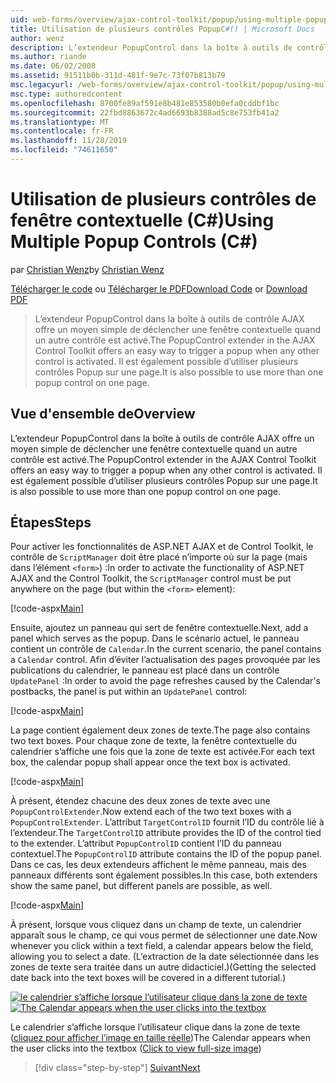 ```yaml
---
uid: web-forms/overview/ajax-control-toolkit/popup/using-multiple-popup-controls-cs
title: Utilisation de plusieurs contrôles PopupC#() | Microsoft Docs
author: wenz
description: L’extendeur PopupControl dans la boîte à outils de contrôle AJAX offre un moyen simple de déclencher une fenêtre contextuelle quand un autre contrôle est activé. Il est également possible d’utiliser m...
ms.author: riande
ms.date: 06/02/2008
ms.assetid: 91511b0b-311d-481f-9e7c-73f07b813b79
msc.legacyurl: /web-forms/overview/ajax-control-toolkit/popup/using-multiple-popup-controls-cs
msc.type: authoredcontent
ms.openlocfilehash: 8700fe89af591e8b481e853580b0efa0cddbf1bc
ms.sourcegitcommit: 22fbd8863672c4ad6693b8388ad5c8e753fb41a2
ms.translationtype: MT
ms.contentlocale: fr-FR
ms.lasthandoff: 11/28/2019
ms.locfileid: "74611650"
---
```

# <a name="using-multiple-popup-controls-c"></a><span data-ttu-id="b91a9-104">Utilisation de plusieurs contrôles de fenêtre contextuelle (C#)</span><span class="sxs-lookup"><span data-stu-id="b91a9-104">Using Multiple Popup Controls (C#)</span></span>

<span data-ttu-id="b91a9-105">par [Christian Wenz](https://github.com/wenz)</span><span class="sxs-lookup"><span data-stu-id="b91a9-105">by [Christian Wenz](https://github.com/wenz)</span></span>

<span data-ttu-id="b91a9-106">[Télécharger le code](https://download.microsoft.com/download/9/3/f/93f8daea-bebd-4821-833b-95205389c7d0/PopupControl1.cs.zip) ou [Télécharger le PDF](https://download.microsoft.com/download/2/d/c/2dc10e34-6983-41d4-9c08-f78f5387d32b/popupcontrol1CS.pdf)</span><span class="sxs-lookup"><span data-stu-id="b91a9-106">[Download Code](https://download.microsoft.com/download/9/3/f/93f8daea-bebd-4821-833b-95205389c7d0/PopupControl1.cs.zip) or [Download PDF](https://download.microsoft.com/download/2/d/c/2dc10e34-6983-41d4-9c08-f78f5387d32b/popupcontrol1CS.pdf)</span></span>

> <span data-ttu-id="b91a9-107">L’extendeur PopupControl dans la boîte à outils de contrôle AJAX offre un moyen simple de déclencher une fenêtre contextuelle quand un autre contrôle est activé.</span><span class="sxs-lookup"><span data-stu-id="b91a9-107">The PopupControl extender in the AJAX Control Toolkit offers an easy way to trigger a popup when any other control is activated.</span></span> <span data-ttu-id="b91a9-108">Il est également possible d’utiliser plusieurs contrôles Popup sur une page.</span><span class="sxs-lookup"><span data-stu-id="b91a9-108">It is also possible to use more than one popup control on one page.</span></span>

## <a name="overview"></a><span data-ttu-id="b91a9-109">Vue d'ensemble de</span><span class="sxs-lookup"><span data-stu-id="b91a9-109">Overview</span></span>

<span data-ttu-id="b91a9-110">L’extendeur PopupControl dans la boîte à outils de contrôle AJAX offre un moyen simple de déclencher une fenêtre contextuelle quand un autre contrôle est activé.</span><span class="sxs-lookup"><span data-stu-id="b91a9-110">The PopupControl extender in the AJAX Control Toolkit offers an easy way to trigger a popup when any other control is activated.</span></span> <span data-ttu-id="b91a9-111">Il est également possible d’utiliser plusieurs contrôles Popup sur une page.</span><span class="sxs-lookup"><span data-stu-id="b91a9-111">It is also possible to use more than one popup control on one page.</span></span>

## <a name="steps"></a><span data-ttu-id="b91a9-112">Étapes</span><span class="sxs-lookup"><span data-stu-id="b91a9-112">Steps</span></span>

<span data-ttu-id="b91a9-113">Pour activer les fonctionnalités de ASP.NET AJAX et de Control Toolkit, le contrôle de `ScriptManager` doit être placé n’importe où sur la page (mais dans l’élément `<form>`) :</span><span class="sxs-lookup"><span data-stu-id="b91a9-113">In order to activate the functionality of ASP.NET AJAX and the Control Toolkit, the `ScriptManager` control must be put anywhere on the page (but within the `<form>` element):</span></span>

[!code-aspx[Main](using-multiple-popup-controls-cs/samples/sample1.aspx)]

<span data-ttu-id="b91a9-114">Ensuite, ajoutez un panneau qui sert de fenêtre contextuelle.</span><span class="sxs-lookup"><span data-stu-id="b91a9-114">Next, add a panel which serves as the popup.</span></span> <span data-ttu-id="b91a9-115">Dans le scénario actuel, le panneau contient un contrôle de `Calendar`.</span><span class="sxs-lookup"><span data-stu-id="b91a9-115">In the current scenario, the panel contains a `Calendar` control.</span></span> <span data-ttu-id="b91a9-116">Afin d’éviter l’actualisation des pages provoquée par les publications du calendrier, le panneau est placé dans un contrôle `UpdatePanel` :</span><span class="sxs-lookup"><span data-stu-id="b91a9-116">In order to avoid the page refreshes caused by the Calendar's postbacks, the panel is put within an `UpdatePanel` control:</span></span>

[!code-aspx[Main](using-multiple-popup-controls-cs/samples/sample2.aspx)]

<span data-ttu-id="b91a9-117">La page contient également deux zones de texte.</span><span class="sxs-lookup"><span data-stu-id="b91a9-117">The page also contains two text boxes.</span></span> <span data-ttu-id="b91a9-118">Pour chaque zone de texte, la fenêtre contextuelle du calendrier s’affiche une fois que la zone de texte est activée.</span><span class="sxs-lookup"><span data-stu-id="b91a9-118">For each text box, the calendar popup shall appear once the text box is activated.</span></span>

[!code-aspx[Main](using-multiple-popup-controls-cs/samples/sample3.aspx)]

<span data-ttu-id="b91a9-119">À présent, étendez chacune des deux zones de texte avec une `PopupControlExtender`.</span><span class="sxs-lookup"><span data-stu-id="b91a9-119">Now extend each of the two text boxes with a `PopupControlExtender`.</span></span> <span data-ttu-id="b91a9-120">L’attribut `TargetControlID` fournit l’ID du contrôle lié à l’extendeur.</span><span class="sxs-lookup"><span data-stu-id="b91a9-120">The `TargetControlID` attribute provides the ID of the control tied to the extender.</span></span> <span data-ttu-id="b91a9-121">L’attribut `PopupControlID` contient l’ID du panneau contextuel.</span><span class="sxs-lookup"><span data-stu-id="b91a9-121">The `PopupControlID` attribute contains the ID of the popup panel.</span></span> <span data-ttu-id="b91a9-122">Dans ce cas, les deux extendeurs affichent le même panneau, mais des panneaux différents sont également possibles.</span><span class="sxs-lookup"><span data-stu-id="b91a9-122">In this case, both extenders show the same panel, but different panels are possible, as well.</span></span>

[!code-aspx[Main](using-multiple-popup-controls-cs/samples/sample4.aspx)]

<span data-ttu-id="b91a9-123">À présent, lorsque vous cliquez dans un champ de texte, un calendrier apparaît sous le champ, ce qui vous permet de sélectionner une date.</span><span class="sxs-lookup"><span data-stu-id="b91a9-123">Now whenever you click within a text field, a calendar appears below the field, allowing you to select a date.</span></span> <span data-ttu-id="b91a9-124">(L’extraction de la date sélectionnée dans les zones de texte sera traitée dans un autre didacticiel.)</span><span class="sxs-lookup"><span data-stu-id="b91a9-124">(Getting the selected date back into the text boxes will be covered in a different tutorial.)</span></span>

<span data-ttu-id="b91a9-125">[![le calendrier s’affiche lorsque l’utilisateur clique dans la zone de texte](using-multiple-popup-controls-cs/_static/image2.png)](using-multiple-popup-controls-cs/_static/image1.png)</span><span class="sxs-lookup"><span data-stu-id="b91a9-125">[![The Calendar appears when the user clicks into the textbox](using-multiple-popup-controls-cs/_static/image2.png)](using-multiple-popup-controls-cs/_static/image1.png)</span></span>

<span data-ttu-id="b91a9-126">Le calendrier s’affiche lorsque l’utilisateur clique dans la zone de texte ([cliquez pour afficher l’image en taille réelle](using-multiple-popup-controls-cs/_static/image3.png))</span><span class="sxs-lookup"><span data-stu-id="b91a9-126">The Calendar appears when the user clicks into the textbox ([Click to view full-size image](using-multiple-popup-controls-cs/_static/image3.png))</span></span>

> [!div class="step-by-step"]
> [<span data-ttu-id="b91a9-127">Suivant</span><span class="sxs-lookup"><span data-stu-id="b91a9-127">Next</span></span>](handling-postbacks-from-a-popup-control-with-an-updatepanel-cs.md)
